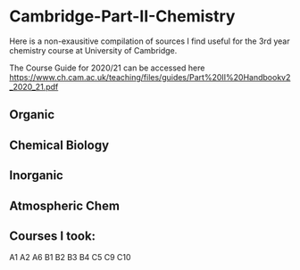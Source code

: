# Cambridge-Part-II-Chemistry
Here is a non-exausitive compilation of sources I find useful for the 3rd year chemistry course at University of Cambridge. 

The Course Guide for 2020/21 can be accessed here https://www.ch.cam.ac.uk/teaching/files/guides/Part%20II%20Handbookv2_2020_21.pdf 

## Organic



## Chemical Biology

## Inorganic 

## Atmospheric Chem



## Courses I took:
A1
A2
A6
B1
B2
B3
B4
C5
C9
C10
